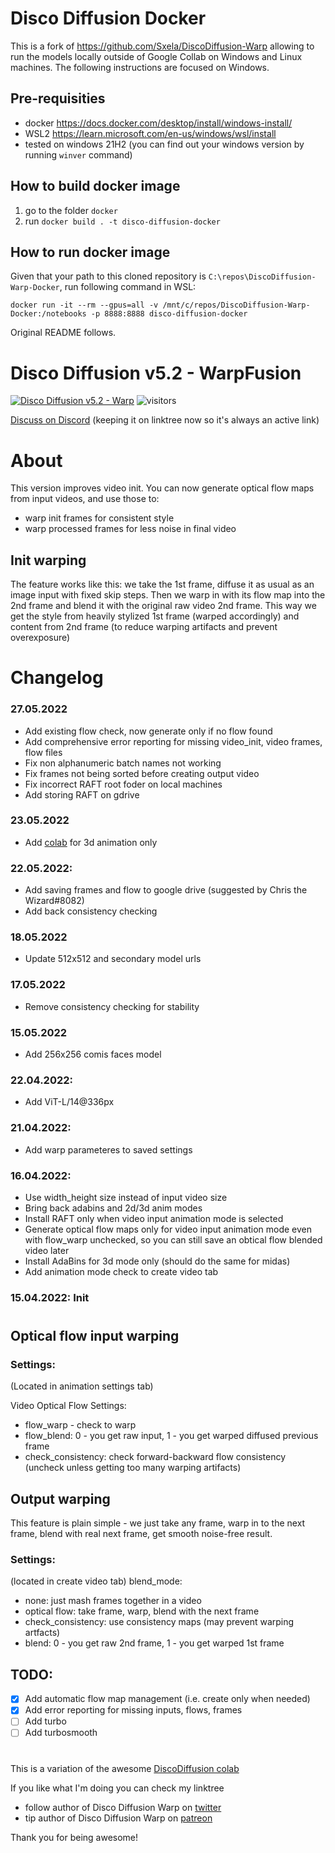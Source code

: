 # Disco Diffusion Docker
This is a fork of https://github.com/Sxela/DiscoDiffusion-Warp allowing to run the models locally outside of Google Collab on Windows and Linux machines. The following instructions are focused on Windows.

## Pre-requisities
- docker https://docs.docker.com/desktop/install/windows-install/
- WSL2 https://learn.microsoft.com/en-us/windows/wsl/install
- tested on windows 21H2 (you can find out your windows version by running `winver` command)

## How to build docker image
1. go to the folder `docker`
2. run `docker build . -t disco-diffusion-docker`

## How to run docker image
Given that your path to this cloned repository is `C:\repos\DiscoDiffusion-Warp-Docker`, run following command in WSL:
```
docker run -it --rm --gpus=all -v /mnt/c/repos/DiscoDiffusion-Warp-Docker:/notebooks -p 8888:8888 disco-diffusion-docker
```

Original README follows.

# Disco Diffusion v5.2 - WarpFusion

[![Disco Diffusion v5.2 - Warp](https://colab.research.google.com/assets/colab-badge.svg)](https://colab.research.google.com/github/Sxela/DiscoDiffusion-Warp/blob/main/Disco_Diffusion_v5_2_Warp.ipynb)
![visitors](https://visitor-badge.glitch.me/badge?page_id=sxela_ddwarp_repo)

[Discuss on Discord](https://linktr.ee/devdef) (keeping it on linktree now so it's always an active link)

# About
This version improves video init. You can now generate optical flow maps from input videos, and use those to:
- warp init frames for consistent style 
- warp processed frames for less noise in final video

## Init warping
The feature works like this: we take the 1st frame, diffuse it as usual as an image input with fixed skip steps. Then we warp in with its flow map into the 2nd frame and blend it with the original raw video 2nd frame. This way we get the style from heavily stylized 1st frame (warped accordingly) and content from 2nd frame (to reduce warping artifacts and prevent overexposure)

# Changelog

### 27.05.2022
- Add existing flow check, now generate only if no flow found
- Add comprehensive error reporting for missing video_init, video frames, flow files
- Fix non alphanumeric batch names not working 
- Fix frames not being sorted before creating output video
- Fix incorrect RAFT root foder on local machines 
- Add storing RAFT on gdrive

### 23.05.2022
- Add [colab](https://github.com/Sxela/DiscoDiffusion-Warp/blob/main/image_morphing_3d.ipynb) for 3d animation only 

### 22.05.2022:
- Add saving frames and flow to google drive (suggested by Chris the Wizard#8082)
- Add back consistency checking

### 18.05.2022
- Update 512x512 and secondary model urls

### 17.05.2022
- Remove consistency checking for stability

### 15.05.2022
- Add 256x256 comis faces model

### 22.04.2022:
- Add ViT-L/14@336px
### 21.04.2022: 
- Add warp parameteres to saved settings
### 16.04.2022:
- Use width_height size instead of input video size
- Bring back adabins and 2d/3d anim modes
- Install RAFT only when video input animation mode is selected
- Generate optical flow maps only for video input animation mode even with flow_warp unchecked, so you can still save an obtical flow blended video later
- Install AdaBins for 3d mode only (should do the same for midas)
- Add animation mode check to create video tab 
### 15.04.2022: Init

#

## Optical flow input warping

### Settings: 
(Located in animation settings tab)

Video Optical Flow Settings:
- flow_warp - check to warp
- flow_blend: 0 - you get raw input, 1 - you get warped diffused previous frame 
- check_consistency: check forward-backward flow consistency (uncheck unless getting too many warping artifacts)

## Output warping
This feature is plain simple - we just take any frame, warp in to the next frame, blend with real next frame, get smooth noise-free result.

### Settings: 
(located in create video tab)
blend_mode: 
- none: just mash frames together in a video
- optical flow: take frame, warp, blend with the next frame
- check_consistency: use consistency maps (may prevent warping artfacts)
- blend: 0 - you get raw 2nd frame, 1 - you get warped 1st frame

## TODO: 
- [x] Add automatic flow map management (i.e. create only when needed)
- [x] Add error reporting for missing inputs, flows, frames
- [ ] Add turbo
- [ ] Add turbosmooth

#

This is a variation of the awesome [DiscoDiffusion colab](https://colab.research.google.com/github/alembics/disco-diffusion/blob/main/Disco_Diffusion.ipynb#scrollTo=Changelog)

If you like what I'm doing you can check my linktree
- follow author of Disco Diffusion Warp on [twitter](https://twitter.com/devdef)
- tip author of Disco Diffusion Warp on [patreon](https://www.patreon.com/sxela) 

Thank you for being awesome!
